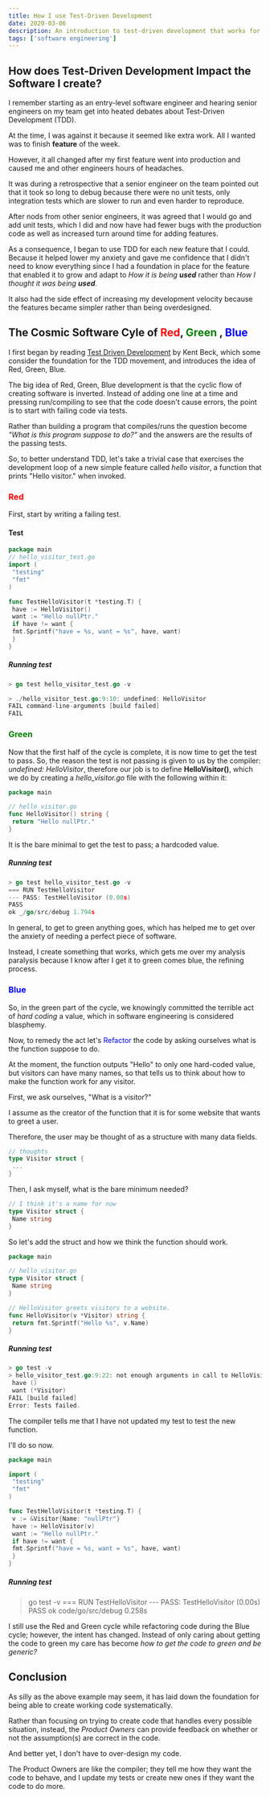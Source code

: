 ```yaml
---
title: How I use Test-Driven Development 
date: 2020-03-06
description: An introduction to test-driven development that works for me
tags: ['software engineering']
---
```



## How does Test-Driven Development Impact the Software I create?

I remember starting as an entry-level software engineer and hearing senior engineers on my team get into heated debates about Test-Driven Development (TDD). 

At the time, I was against it because it seemed like extra work. All I wanted was to finish **feature** of the week.

However, it all changed after my first feature went into production and caused me and other engineers hours of headaches. 

It was during a retrospective that a senior engineer on the team pointed out that it took so long to debug because there were no unit tests, only integration tests which are slower to run and even harder to reproduce. 

After nods from other senior engineers, it was agreed that I would go and add unit tests, which I did and now have had fewer bugs with the production code as well as increased turn around time for adding features. 

As a consequence, I began to use TDD for each new feature that I could. Because it helped lower my anxiety and gave me confidence that I didn't need to know everything since I had a foundation in place for the feature that enabled it to grow and adapt to *How it is being **used*** rather than *How I thought it was being **used***.

It also had the side effect of increasing my development velocity because the features became simpler rather than being overdesigned.

## The Cosmic Software Cyle of <span style="color:red">Red</span>, <span style="color:green">Green </span>, <span style="color:blue">Blue</span> 

I first began by reading [Test Driven Development](https://www.amazon.com/Test-Driven-Development-Kent-Beck/dp/0321146530/ref=sr_1_1?keywords=tdd&qid=1584211861&sr=8-1) by Kent Beck, which some consider the foundation for the TDD movement, and introduces the idea of Red, Green, Blue.

The big idea of Red, Green, Blue development is that the cyclic flow of creating software is inverted.  Instead of adding one line at a time and pressing run/compiling to see that the code doesn't cause errors,  the point is to start with failing code via tests.

Rather than building a program that compiles/runs the question become *"What is this program suppose to do?"* and the answers are the results of the passing tests.

So, to better understand TDD, let's take a trivial case that exercises the development loop of a new simple feature called *hello visitor*, a function that prints "Hello visitor." when invoked.

### <span style="color:red">Red</span>

First, start by writing a failing test.

#### Test
```go
package main 
// hello_visitor_test.go
import (
 "testing"
 "fmt"
)

func TestHelloVisitor(t *testing.T) {
 have := HelloVisitor()
 want := "Hello nullPtr."
 if have != want {
 fmt.Sprintf("have = %s, want = %s", have, want)
 } 
}
```
##### Running test

```go
> go test hello_visitor_test.go -v 

> ./hello_visitor_test.go:9:10: undefined: HelloVisitor
FAIL command-line-arguments [build failed]
FAIL
```
### <span style="color:green">Green </span>

Now that the first half of the cycle is complete, it is now time to get the test to pass. So, the reason the test is not passing is given to us by the compiler: *undefined: HelloVisitor*, therefore our job is to define **HelloVisitor()**, which we do by creating a *hello_visitor.go* file with the following within it:

```go
package main 

// hello_visitor.go
func HelloVisitor() string {
 return "Hello nullPtr."
}
```
It is the bare minimal to get the test to pass; a hardcoded value. 

##### Running test

```go
> go test hello_visitor_test.go -v 
=== RUN TestHelloVisitor
--- PASS: TestHelloVisitor (0.00s)
PASS
ok _/go/src/debug 1.794s
```

In general, to get to green anything goes, which has helped me to get over the anxiety of needing a perfect piece of software. 

Instead, I create something that works, which gets me over my analysis paralysis because I know after I get it to green comes blue, the refining process.

### <span style="color:blue">Blue</span>

So, in the green part of the cycle, we knowingly committed the terrible act of *hard coding* a value, which in software engineering is considered blasphemy. 

Now, to remedy the act let's <span style="color:blue">Refactor </span>the code by asking ourselves what is the function suppose to do. 

At the moment, the function outputs "Hello" to only one hard-coded value, but visitors can have many names, so that tells us to think about how to make the function work for any visitor.

First, we ask ourselves, "What is a visitor?"

I assume as the creator of the function that it is for some website that wants to greet a user. 

Therefore, the user may be thought of as a structure with many data fields. 

```go
// thoughts
type Visitor struct {
 ...
}
```
Then, I ask myself, what is the bare minimum needed?

```go
// I think it's a name for now
type Visitor struct {
 Name string 
}

```

So let's add the struct and how we think the function should work.

```go
package main 

// hello_visitor.go
type Visitor struct {
 Name string
}

// HelloVisitor greets visitors to a website.
func HelloVisitor(v *Visitor) string {
 return fmt.Sprintf("Hello %s", v.Name)
}

```

##### Running test

```go
> go test -v
> hello_visitor_test.go:9:22: not enough arguments in call to HelloVisitor
 have ()
 want (*Visitor)
FAIL [build failed]
Error: Tests failed.
```

The compiler tells me that I have not updated my test to test the new function. 

I'll do so now.

```go 
package main

import (
 "testing"
 "fmt"
)

func TestHelloVisitor(t *testing.T) {
 v := &Visitor{Name: "nullPtr"}
 have := HelloVisitor(v)
 want := "Hello nullPtr."
 if have != want {
 fmt.Sprintf("have = %s, want = %s", have, want)
 }
}
```


##### Running test

> go test -v 
=== RUN TestHelloVisitor
--- PASS: TestHelloVisitor (0.00s)
PASS
ok code/go/src/debug 0.258s

I still use the Red and Green cycle while refactoring code during the Blue cycle; however, the intent has changed. Instead of only caring about getting the code to green my care has become *how to get the code to green and be generic?*


## Conclusion

As silly as the above example may seem, it has laid down the foundation for being able to create working code systematically. 

Rather than focusing on trying to create code that handles every possible situation, instead, the *Product Owners* can provide feedback on whether or not the assumption(s) are correct in the code. 

And better yet, I don't have to over-design my code. 

The Product Owners are like the compiler; they tell me how they want the code to behave, and I update my tests or create new ones if they want the code to do more. 
